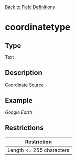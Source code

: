 [Back to Field Definitions](../../field_definition_overview)
# coordinatetype

## Type
Text

## Description


Coordinate Source 
## Example
*Google Earth*

## Restrictions
| Restriction |
| :---------: |
| Length <= 255 characters |

